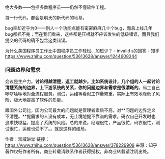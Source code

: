 绝大多数——包括多数程序员——仍然不懂软件工程。

每一行代码，都会是明天的新代码的地基。

bug率却近乎为0——别人一个功能点能有密密麻麻几十个bug，而且上线几年bug都抓不完；而在我们看来，这些都是压根就不应该发生的低级错误，而且我们提交的代码的确不包含这类错误。



为什么美国程序员工作比中国程序员工作轻松、加班少？ - invalid s的回答 - 知乎 https://www.zhihu.com/question/53613628/answer/1244608344



###  问题边界和需求

会议是生产力。**讨论得越清楚，返工就越少。**比如系统设计，几个组的人一起讨论清楚系统的边界，上下游系统的关系，你的**问题边界和需求是很清晰的**。码工自己啰啰嗦嗦地对全流程服务。测试，运维等看似工作量繁重，实际上有效地降低了风险，极大地提高了软件的质量。



跟国外公司比，国内公司最大的问题就是管理者素质不高，对**问题的边界定义不清楚。**提需求的人没有成本，无止境地提不靠谱的需求。码农自己开发时也追求快糙猛，提高了系统的风险。总的来说，经理很忙，产品很忙，码农很忙，测试很忙，运维也受不了。。就是这样的结局。



作者：凯威讲堂
链接：https://www.zhihu.com/question/53613628/answer/378229909
来源：知乎
著作权归作者所有。商业转载请联系作者获得授权，非商业转载请注明出处。
